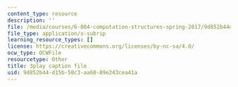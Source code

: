 ```yaml
---
content_type: resource
description: ''
file: /media/courses/6-004-computation-structures-spring-2017/9d852b44d15b50c3aa6089e243cea41a_Z8jR--1_2e4.vtt
file_type: application/x-subrip
learning_resource_types: []
license: https://creativecommons.org/licenses/by-nc-sa/4.0/
ocw_type: OCWFile
resourcetype: Other
title: 3play caption file
uid: 9d852b44-d15b-50c3-aa60-89e243cea41a
---
```

